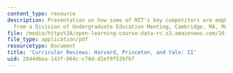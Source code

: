 ```yaml
---
content_type: resource
description: Presentation on how some of MIT's key competitors are emphasizing science,
  from a Division of Undergraduate Education Meeting, Cambridge, MA, March 3, 2006.
file: /media/https%3A/open-learning-course-data-rc.s3.amazonaws.com/16-a47-the-engineer-of-2020-fall-2009/2844d6ea143f964cc78dd1ef9f52bfb7_MIT16_A47F09_read2.pdf
file_type: application/pdf
resourcetype: Document
title: 'Curricular Reviews: Harvard, Princeton, and Yale: II'
uid: 2844d6ea-143f-964c-c78d-d1ef9f52bfb7
---
```

